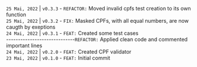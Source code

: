 `25 Mai, 2022` | `v0.3.3` - `REFACTOR:` Moved invalid cpfs test creation to its own function  
`25 Mai, 2022` | `v0.3.2` - `FIX:` Masked CPFs, with all equal numbers, are now caugth by exeptions    
`24 Mai, 2022` | `v0.3.1` - `FEAT:` Created some test cases  
-----------------------------`REFACTOR:` Applied clean code and commented important lines  
`24 Mai, 2022` | `v0.2.0` - `FEAT:` Created CPF validator  
`23 Mai, 2022` | `v0.1.0` - `FEAT:` Initial commit
